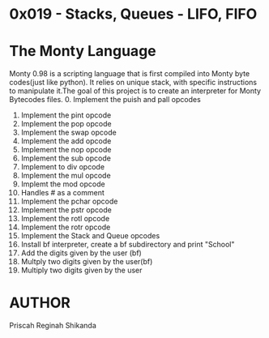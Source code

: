 # 0x019 - Stacks, Queues - LIFO, FIFO
# The Monty Language
Monty 0.98 is a scripting language that is first compiled into Monty byte codes(just like python). It relies on unique stack, with specific instructions to manipulate it.The goal of this project is to create an interpreter for Monty Bytecodes files.
0. Implement the puish and pall opcodes
1. Implement the pint opcode
2. Implement the pop opcode
3. Implement the swap opcode
4. Implement the add opcode
5. Implement the nop opcode
6. Implement the sub opcode
7. Implement to div opcode
8. Implement the mul opcode
9. Implemt the mod opcode
10. Handles # as a comment
11. Implement the pchar opcode
12. Implement the pstr opcode
13. Implement the rotl opcode
14. Implement the rotr opcode
15. Implement the Stack and Queue opcodes
16. Install bf interpreter, create a bf subdirectory and print "School"
17. Add the digits given by the user (bf)
18. Multply two digits given by the user(bf)
19. Multiply two digits given by the user

# AUTHOR
Priscah Reginah Shikanda

